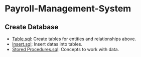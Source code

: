 # Payroll-Management-System

## Create Database

* [Table.sql](https://github.com/Sai-Adithya-717/Payroll-Management-System/blob/main/Creating%20Tables.sql.txt): Create tables for entities and relationships above.
* [Insert.sql](https://github.com/Sai-Adithya-717/Payroll-Management-System/blob/main/Inserting%20Data.sql.txt): Insert datas into tables.
* [Stored Procedures.sql](https://github.com/Sai-Adithya-717/Payroll-Management-System/blob/main/Stored%20Procedures.sql.txt): Concepts to work with data.
